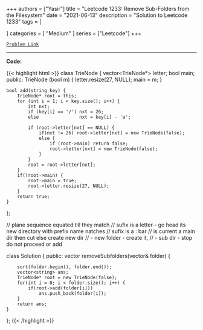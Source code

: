 
+++
authors = ["Yasir"]
title = "Leetcode 1233: Remove Sub-Folders from the Filesystem"
date = "2021-06-13"
description = "Solution to Leetcode 1233"
tags = [
    
]
categories = [
    "Medium"
]
series = ["Leetcode"]
+++



[`Problem Link`](https://leetcode.com/problems/remove-sub-folders-from-the-filesystem/description/)

---

**Code:**

{{< highlight html >}}
class TrieNode {
    vector<TrieNode*> letter;
    bool main;
public:
    TrieNode (bool m) {
        letter.resize(27, NULL);
        main = m;
    }
    
    bool add(string key) {
        TrieNode* root = this;
        for (int i = 1; i < key.size(); i++) {
            int nxt;
            if (key[i] == '/') nxt = 26;
            else               nxt = key[i] - 'a';

            if (root->letter[nxt] == NULL) {
                if(nxt != 26) root->letter[nxt] = new TrieNode(false);
                else {
                    if (root->main) return false;
                    root->letter[nxt] = new TrieNode(false);
                }
            }
            root = root->letter[nxt];
        }
        if(!root->main) {
            root->main = true;
            root->letter.resize(27, NULL);
        }
        return true;
    }
};

// plane sequence equated till they match
//     sufix is a letter        - go head its new directory with prefix name natches
//     sufix is a  : bar
//          is current a main dir then cut else create new dir
//                 - new folder - create it,
//                 - sub dir    - stop do not proceed or add

class Solution {
public:
    vector<string> removeSubfolders(vector<string>& folder) {

        sort(folder.begin(), folder.end());
        vector<string> ans;
        TrieNode* root = new TrieNode(false);
        for(int i = 0; i < folder.size(); i++) {
            if(root->add(folder[i]))
                ans.push_back(folder[i]);
        }
        return ans;
    }
};
{{< /highlight >}}

